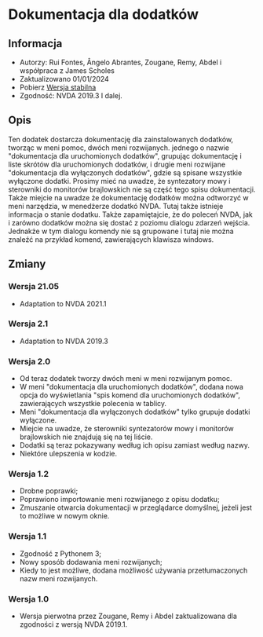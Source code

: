 # Dokumentacja dla dodatków #

## Informacja ##
* Autorzy: Rui Fontes, Ângelo Abrantes, Zougane, Remy, Abdel i współpraca z James Scholes
* Zaktualizowano 01/01/2024
* Pobierz [Wersja stabilna][1]
* Zgodność: NVDA 2019.3 I dalej.

## Opis ##
Ten dodatek dostarcza dokumentację dla zainstalowanych dodatków, tworząc w meni pomoc, dwóch meni rozwijanych.
jednego o nazwie "dokumentacja dla uruchomionych dodatków", grupując dokumentację i liste skrótów dla uruchomionych dodatków, i drugie meni rozwijane "dokumentacja dla wyłączonych dodatków", gdzie są spisane wszystkie wyłączone dodatki.
Prosimy mieć na uwadze, że syntezatory mowy i sterowniki do monitorów brajlowskich nie są część tego spisu dokumentacji.
Także miejcie na uwadze że dokumentację dodatków można odtworzyć w meni narzędzia, w menedżerze dodatkó NVDA. Tutaj także istnieje informacja o stanie dodatku.
Także zapamiętajcie, że do poleceń NVDA, jak i zarówno dodatków można się dostać z poziomu dialogu zdarzeń wejścia. Jednakże w tym dialogu komendy nie są grupowane i tutaj nie można znaleźć na przykład komend, zawierających klawisza windows.

## Zmiany ##

### Wersja 21.05 ###
* Adaptation to NVDA 2021.1

### Wersja 2.1 ###
* Adaptation to NVDA 2019.3

### Wersja 2.0 ###
* Od teraz dodatek tworzy dwóch meni w meni rozwijanym pomoc.
* W meni "dokumentacja dla uruchomionych dodatków", dodana nowa opcja do wyświetlania "spis komend dla uruchomionych dodatków", zawierających wszystkie polecenia w tablicy.
* Meni "dokumentacja dla wyłączonych dodatków" tylko grupuje dodatki wyłączone.
* Miejcie na uwadze, że sterowniki syntezatorów mowy i monitorów brajlowskich nie znajdują się na tej liście.
* Dodatki są teraz pokazywany według ich opisu zamiast według nazwy.
* Niektóre ulepszenia w kodzie.

### Wersja 1.2 ###
* Drobne poprawki;
* Poprawiono importowanie meni rozwijanego z opisu dodatku;
* Zmuszanie otwarcia dokumentacji w przeglądarce domyślnej, jeżeli jest to możliwe w nowym oknie.

### Wersja 1.1 ###
* Zgodność z Pythonem 3;
* Nowy sposób dodawania meni rozwijanych;
* Kiedy to jest możliwe, dodana możliwość używania przetłumaczonych nazw meni rozwijanych.

### Wersja 1.0 ###
* Wersja pierwotna przez Zougane, Remy i Abdel zaktualizowana dla zgodności z wersją NVDA 2019.1.

[1]: https://github.com/ruifontes/addonsHelp/releases/download/2024.01.01/addonsHelp-2024.01.01.nvda-addon
